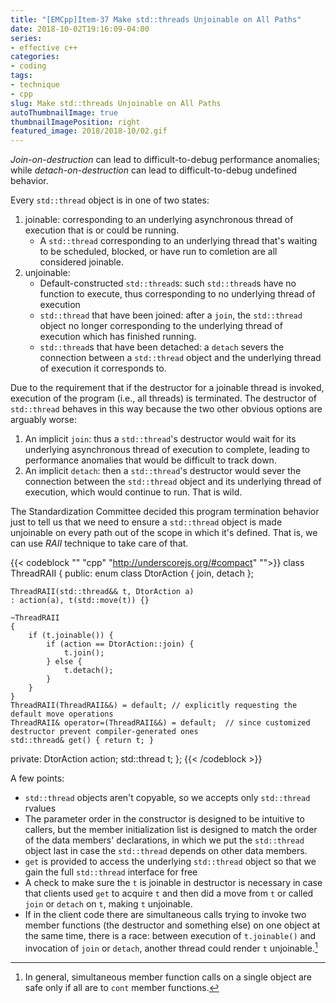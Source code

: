 ```yaml
---
title: "[EMCpp]Item-37 Make std::threads Unjoinable on All Paths"
date: 2018-10-02T19:16:09-04:00
series:
- effective c++
categories:
- coding
tags:
- technique
- cpp
slug: Make std::threads Unjoinable on All Paths
autoThumbnailImage: true
thumbnailImagePosition: right
featured_image: 2018/2018-10/02.gif
---
```


_Join-on-destruction_ can lead to difficult-to-debug performance anomalies; while _detach-on-destruction_ can lead to difficult-to-debug undefined behavior.
<!--more-->

Every `std::thread` object is in one of two states:

1. joinable: corresponding to an underlying asynchronous thread of execution that is or could be running.
    * A `std::thread` corresponding to an underlying thread that's waiting to be scheduled, blocked, or have run to comletion are all considered joinable.
2. unjoinable: 
    * Default-constructed `std::thread`s: such `std::thread`s have no function to execute, thus corresponding to no underlying thread of execution
    * `std::thread` that have been joined: after a `join`, the `std::thread` object no longer corresponding to the underlying thread of execution which has finished running.
    * `std::thread`s that have been detached: a `detach` severs the connection between a `std::thread` object and the underlying thread of execution it corresponds to.

Due to the requirement that if the destructor for a joinable thread is invoked, execution of the program (i.e., all threads) is terminated. The destructor of `std::thread` behaves in this way because the two other obvious options are arguably worse:

1. An implicit `join`: thus a `std::thread`'s destructor would wait for its underlying asynchronous thread of execution to complete, leading to performance anomalies that would be difficult to track down.
2. An implicit `detach`: then a `std::thread`'s destructor would sever the connection between the `std::thread`  object and its underlying thread of execution, which would continue to run. That is wild.

The Standardization Committee decided this program termination behavior just to tell us that we need to ensure a `std::thread` object is made unjoinable on every path out of the scope in which it's defined. That is, we can use _RAII_ technique to take care of that.

{{< codeblock "" "cpp"  "http://underscorejs.org/#compact" "">}}
class ThreadRAII {
public:
    enum class DtorAction { join, detach };

    ThreadRAII(std::thread&& t, DtorAction a)
    : action(a), t(std::move(t)) {}

    ~ThreadRAII 
    {
        if (t.joinable()) {
            if (action == DtorAction::join) {
                t.join();
            } else {
                t.detach();
            }
        }
    }
    ThreadRAII(ThreadRAII&&) = default; // explicitly requesting the default move operations
    ThreadRAII& operator=(ThreadRAII&&) = default;  // since customized destructor prevent compiler-generated ones
    std::thread& get() { return t; }
private:
    DtorAction action;
    std::thread t;
};
{{< /codeblock >}}

A few points:

* `std::thread` objects aren't copyable, so we accepts only `std::thread` rvalues
* The parameter order in the constructor is designed to be intuitive to callers, but the member initialization list is designed to match the order of the data members' declarations, in which we put the `std::thread` object last in case the `std::thread` depends on other data members.
* `get` is provided to access the underlying `std::thread` object so that we gain the full `std::thread` interface for free
* A check to make sure the `t` is joinable in destructor is necessary in case that clients used `get` to acquire `t` and then did a move from `t` or called `join` or `detach` on `t`, making `t` unjoinable.
* If in the client code there are simultaneous calls trying to invoke two member functions (the destructor and something else) on one object at the same time, there is a race: between execution of `t.joinable()` and invocation of `join` or `detach`, another thread could render `t` unjoinable.[^1]

[^1]: In general, simultaneous member function calls on a single object are safe only if all are to `cont` member functions.

